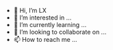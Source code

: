 - 👋 Hi, I’m LX
- 👀 I’m interested in ...
- 🌱 I’m currently learning ...
- 💞️ I’m looking to collaborate on ...
- 📫 How to reach me ...

<!---
LX is a ✨ special ✨ repository because its `README.md` (this file) appears on your GitHub profile.
You can click the Preview link to take a look at your changes.
--->
